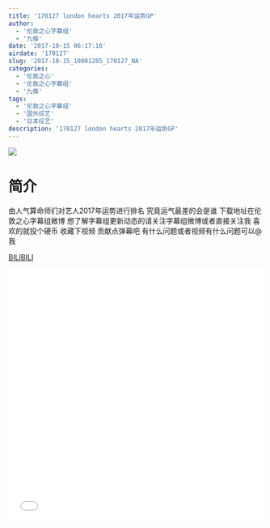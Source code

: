 ```yaml
---
title: '170127 london hearts 2017年运势GP'
author: 
  - '伦敦之心字幕组'
  - '九條'
date: '2017-10-15 06:17:16'
airdate: '170127'
slug: '2017-10-15_10001285_170127_NA'
categories: 
  - '伦敦之心'
  - '伦敦之心字幕组'
  - '九條'
tags: 
  - '伦敦之心字幕组'
  - '国外综艺'
  - '日本综艺'
description: '170127 london hearts 2017年运势GP'
---
```


![](https://i.imgur.com/uQeMDph.jpg)

# 简介  
由人气算命师们对艺人2017年运势进行排名 究竟运气最差的会是谁  下载地址在伦敦之心字幕组微博 想了解字幕组更新动态的请关注字幕组微博或者直接关注我 喜欢的就投个硬币 收藏下视频 贡献点弹幕吧
有什么问题或者视频有什么问题可以@我

  [BILIBILI](https://www.bilibili.com/video/av10001285/)


  <iframe src="//www.bilibili.com/html/html5player.html?cid=16531746&aid=10001285" width="100%" height="500" frameborder="0" allowfullscreen="allowfullscreen"></iframe>
